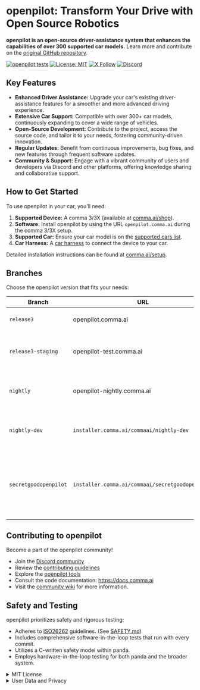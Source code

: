 # openpilot: Transform Your Drive with Open Source Robotics

**openpilot is an open-source driver-assistance system that enhances the capabilities of over 300 supported car models.** Learn more and contribute on the [original GitHub repository](https://github.com/commaai/openpilot).

[![openpilot tests](https://github.com/commaai/openpilot/actions/workflows/selfdrive_tests.yaml/badge.svg)](https://github.com/commaai/openpilot/actions/workflows/selfdrive_tests.yaml)
[![License: MIT](https://img.shields.io/badge/License-MIT-yellow.svg)](LICENSE)
[![X Follow](https://img.shields.io/twitter/follow/comma_ai)](https://x.com/comma_ai)
[![Discord](https://img.shields.io/discord/469524606043160576)](https://discord.comma.ai)

## Key Features

*   **Enhanced Driver Assistance:** Upgrade your car's existing driver-assistance features for a smoother and more advanced driving experience.
*   **Extensive Car Support:** Compatible with over 300+ car models, continuously expanding to cover a wide range of vehicles.
*   **Open-Source Development:** Contribute to the project, access the source code, and tailor it to your needs, fostering community-driven innovation.
*   **Regular Updates:** Benefit from continuous improvements, bug fixes, and new features through frequent software updates.
*   **Community & Support:** Engage with a vibrant community of users and developers via Discord and other platforms, offering knowledge sharing and collaborative support.

## How to Get Started

To use openpilot in your car, you'll need:

1.  **Supported Device:** A comma 3/3X (available at [comma.ai/shop](https://comma.ai/shop/comma-3x)).
2.  **Software:** Install openpilot by using the URL `openpilot.comma.ai` during the comma 3/3X setup.
3.  **Supported Car:** Ensure your car model is on the [supported cars list](docs/CARS.md).
4.  **Car Harness:** A [car harness](https://comma.ai/shop/car-harness) to connect the device to your car.

Detailed installation instructions can be found at [comma.ai/setup](https://comma.ai/setup).

## Branches

Choose the openpilot version that fits your needs:

| Branch            | URL                        | Description                                                                         |
| ----------------- | -------------------------- | ----------------------------------------------------------------------------------- |
| `release3`        | openpilot.comma.ai         | Stable release branch.                                                              |
| `release3-staging`| openpilot-test.comma.ai    | Staging branch for early access to upcoming releases.                                |
| `nightly`         | openpilot-nightly.comma.ai | Bleeding-edge development branch; may be unstable.                                   |
| `nightly-dev`     | `installer.comma.ai/commaai/nightly-dev` | Includes experimental development features for certain cars.                  |
| `secretgoodopenpilot` | `installer.comma.ai/commaai/secretgoodopenpilot` | Preview branch with early merges of driving models from the autonomy team. |

## Contributing to openpilot

Become a part of the openpilot community!

*   Join the [Discord community](https://discord.comma.ai)
*   Review the [contributing guidelines](docs/CONTRIBUTING.md)
*   Explore the [openpilot tools](tools/)
*   Consult the code documentation: https://docs.comma.ai
*   Visit the [community wiki](https://github.com/commaai/openpilot/wiki) for more information.

## Safety and Testing

openpilot prioritizes safety and rigorous testing:

*   Adheres to [ISO26262](https://en.wikipedia.org/wiki/ISO_26262) guidelines. (See [SAFETY.md](docs/SAFETY.md))
*   Includes comprehensive software-in-the-loop tests that run with every commit.
*   Utilizes a C-written safety model within panda.
*   Employs hardware-in-the-loop testing for both panda and the broader system.

<details>
<summary>MIT License</summary>

openpilot is licensed under the MIT License.
</details>

<details>
<summary>User Data and Privacy</summary>

openpilot collects driving data to improve the system. Users can access their data via [comma connect](https://connect.comma.ai/). Data collection can be disabled. Logs include camera, CAN, GPS, IMU, magnetometer, thermal sensors, and system logs.  Driver-facing camera and microphone logs are optional. By using openpilot, you agree to the [Privacy Policy](https://comma.ai/privacy).
</details>